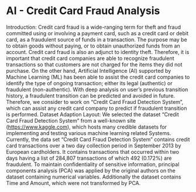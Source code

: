 # AI - Credit Card Fraud Analysis
Introduction: 
Credit card fraud is a wide-ranging term for theft and fraud committed using or involving a payment card, such as a credit card or debit card, as a fraudulent source of funds in a transaction. The purpose may be to obtain goods without paying, or to obtain unauthorized funds from an account. Credit card fraud is also an adjunct to identity theft. Therefore, it is important that credit card companies are able to recognize fraudulent transactions so that customers are not charged for the items they did not purchase. On the other hand, Artificial Intelligence (AI) supported by Machine Learning (ML) has been able to assist the credit card companies to identify the type of ongoing transaction; either its legal (authentic) or fraudulent (non-authentic). With deep analysis on user’s previous transition history, a fraudulent transition can be predicted and avoided in future. Therefore, we consider to work on “Credit Card Fraud Detection System”, which can assist any credit card company to predict if fraudulent transition is performed. 
Dataset Adaption Layout: 
We selected the dataset “Credit Card Fraud Detection System” from a well-known site (https://www.kaggle.com), which hosts many credible datasets for implementing and testing various machine learning related Systems. Currently, the data set “Credit Card Fraud Detection System” contains credit card transactions over a two day collection period in September 2013 by European cardholders. It contains transactions that occurred within two days having a list of 284,807 transactions of which 492 (0.172%) are fraudulent. To maintain confidentiality of sensitive information, principal components analysis (PCA) was applied by the original authors on the dataset containing numerical variables. Additionally the dataset contains Time and Amount, which were not transformed by PCA.

